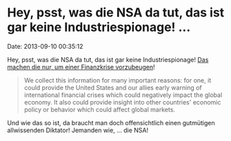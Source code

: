 Hey, psst, was die NSA da tut, das ist gar keine Industriespionage! \...
========================================================================

Date: 2013-09-10 00:35:12

Hey, psst, was die NSA da tut, das ist gar keine Industriespionage! [Das
machen die nur, um einer Finanzkrise
vorzubeugen](http://icontherecord.tumblr.com/post/60712026846/statement-by-director-of-national-intelligence)!

> We collect this information for many important reasons: for one, it
> could provide the United States and our allies early warning of
> international financial crises which could negatively impact the
> global economy. It also could provide insight into other countries\'
> economic policy or behavior which could affect global markets.

Und wie das so ist, da braucht man doch offensichtlich einen gutmütigen
allwissenden Diktator! Jemanden wie, \... die NSA!
